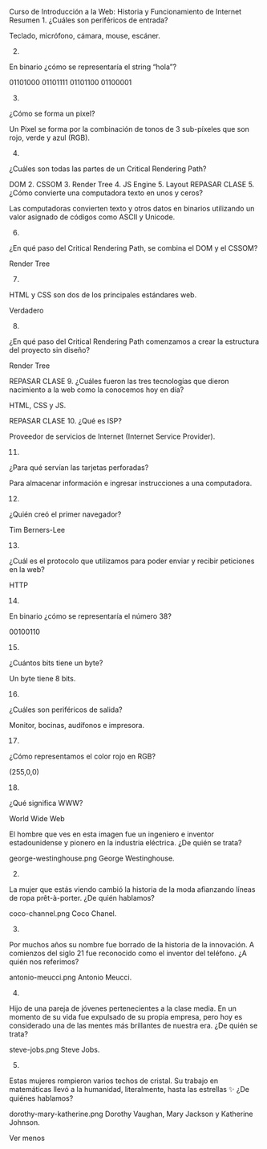 Curso de Introducción a la Web: Historia y Funcionamiento de Internet
Resumen
1.
¿Cuáles son periféricos de entrada?

Teclado, micrófono, cámara, mouse, escáner.

2.
En binario ¿cómo se representaría el string “hola”?

01101000 01101111 01101100 01100001

3.
¿Cómo se forma un pixel?

Un Pixel se forma por la combinación de tonos de 3 sub-píxeles que son rojo, verde y azul (RGB).

4.
¿Cuáles son todas las partes de un Critical Rendering Path?

DOM 2. CSSOM 3. Render Tree 4. JS Engine 5. Layout
REPASAR CLASE
5.
¿Cómo convierte una computadora texto en unos y ceros?

Las computadoras convierten texto y otros datos en binarios utilizando un valor asignado de códigos como ASCII y Unicode.

6.
¿En qué paso del Critical Rendering Path, se combina el DOM y el CSSOM?

Render Tree

7.
HTML y CSS son dos de los principales estándares web.

Verdadero

8.
¿En qué paso del Critical Rendering Path comenzamos a crear la estructura del proyecto sin diseño?

Render Tree

REPASAR CLASE
9.
¿Cuáles fueron las tres tecnologías que dieron nacimiento a la web como la conocemos hoy en día?

HTML, CSS y JS.

REPASAR CLASE
10.
¿Qué es ISP?

Proveedor de servicios de Internet (Internet Service Provider).

11.
¿Para qué servían las tarjetas perforadas?

Para almacenar información e ingresar instrucciones a una computadora.

12.
¿Quién creó el primer navegador?

Tim Berners-Lee

13.
¿Cuál es el protocolo que utilizamos para poder enviar y recibir peticiones en la web?

HTTP

14.
En binario ¿cómo se representaría el número 38?

00100110

15.
¿Cuántos bits tiene un byte?

Un byte tiene 8 bits.

16.
¿Cuáles son periféricos de salida?

Monitor, bocinas, audífonos e impresora.

17.
¿Cómo representamos el color rojo en RGB?

(255,0,0)

18.
¿Qué significa WWW?

World Wide Web



El hombre que ves en esta imagen fue un ingeniero e inventor estadounidense y pionero en la industria eléctrica. ¿De quién se trata?

george-westinghouse.png
George Westinghouse.

2.
La mujer que estás viendo cambió la historia de la moda afianzando líneas de ropa prêt-à-porter. ¿De quién hablamos?

coco-channel.png
Coco Chanel.

3.
Por muchos años su nombre fue borrado de la historia de la innovación. A comienzos del siglo 21 fue reconocido como el inventor del teléfono. ¿A quién nos referimos?

antonio-meucci.png
Antonio Meucci.

4.
Hijo de una pareja de jóvenes pertenecientes a la clase media. En un momento de su vida fue expulsado de su propia empresa, pero hoy es considerado una de las mentes más brillantes de nuestra era. ¿De quién se trata?

steve-jobs.png
Steve Jobs.

5.
Estas mujeres rompieron varios techos de cristal. Su trabajo en matemáticas llevó a la humanidad, literalmente, hasta las estrellas ✨ ¿De quiénes hablamos?

dorothy-mary-katherine.png
Dorothy Vaughan, Mary Jackson y Katherine Johnson.

Ver menos
